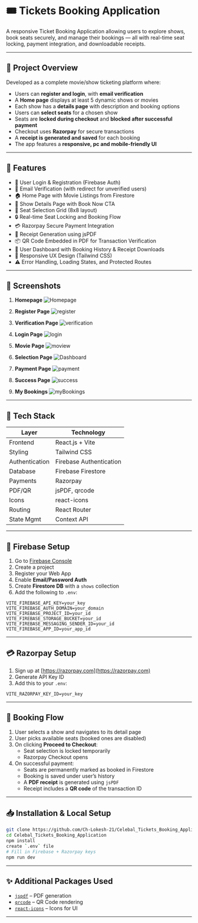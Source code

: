 # 🎟️ Tickets Booking Application

A responsive Ticket Booking Application allowing users to explore shows, book seats securely, and manage their bookings — all with real-time seat locking, payment integration, and downloadable receipts.

---

## 📘 Project Overview

Developed as a complete movie/show ticketing platform where:

- Users can **register and login**, with **email verification**
- A **Home page** displays at least 5 dynamic shows or movies
- Each show has a **details page** with description and booking options
- Users can **select seats** for a chosen show
- Seats are **locked during checkout** and **blocked after successful payment**
- Checkout uses **Razorpay** for secure transactions
- A **receipt is generated and saved** for each booking
- The app features a **responsive, pc and mobile-friendly UI**

---

## 🚀 Features

- 🔐 User Login & Registration (Firebase Auth)
- 📧 Email Verification (with redirect for unverified users)
- 🏠 Home Page with Movie Listings from Firestore
- 📄 Show Details Page with Book Now CTA
- 💺 Seat Selection Grid (8x8 layout)
- 🔒 Real-time Seat Locking and Booking Flow
- 💳 Razorpay Secure Payment Integration
- 🧾 Receipt Generation using jsPDF
- 📦 QR Code Embedded in PDF for Transaction Verification
- 📂 User Dashboard with Booking History & Receipt Downloads
- 📱 Responsive UX Design (Tailwind CSS)
- ⚠️ Error Handling, Loading States, and Protected Routes

---

## 📸 Screenshots

1. **Homepage**
   ![Homepage](https://github.com/Ch-Lokesh-21/Celebal_Tickets_Booking_Application/blob/d7845a278b3bd57555b680db4a02b5e97056ec8c/public/home_page.png)

2. **Register Page**
   ![register](https://github.com/Ch-Lokesh-21/Celebal_Tickets_Booking_Application/blob/d7845a278b3bd57555b680db4a02b5e97056ec8c/public/register.png)

3. **Verification Page**
   ![verification](https://github.com/Ch-Lokesh-21/Celebal_Tickets_Booking_Application/blob/d7845a278b3bd57555b680db4a02b5e97056ec8c/public/verification_page.png)

4. **Login Page**
   ![login](https://github.com/Ch-Lokesh-21/Celebal_Tickets_Booking_Application/blob/d7845a278b3bd57555b680db4a02b5e97056ec8c/public/login_page.png)

5. **Movie Page**
   ![moview](https://github.com/Ch-Lokesh-21/Celebal_Tickets_Booking_Application/blob/d7845a278b3bd57555b680db4a02b5e97056ec8c/public/movie_page.png)

6. **Selection Page**
   ![Dashboard](https://github.com/Ch-Lokesh-21/Celebal_Tickets_Booking_Application/blob/d7845a278b3bd57555b680db4a02b5e97056ec8c/public/select_seats.png)

7. **Payment Page**
   ![payment](https://github.com/Ch-Lokesh-21/Celebal_Tickets_Booking_Application/blob/2db284e7681e5e49b709fc9ecda443ec6ddc9adf/public/payment_page.png)

8. **Success Page**
   ![success](https://github.com/Ch-Lokesh-21/Celebal_Tickets_Booking_Application/blob/d7845a278b3bd57555b680db4a02b5e97056ec8c/public/success_page.png)

9. **My Bookings**
   ![myBookings](https://github.com/Ch-Lokesh-21/Celebal_Tickets_Booking_Application/blob/d7845a278b3bd57555b680db4a02b5e97056ec8c/public/my_bookings_page.png)
---
## 🧰 Tech Stack

| Layer          | Technology                                    |
|----------------|-----------------------------------------------|
| Frontend       | React.js + Vite                               |
| Styling        | Tailwind CSS                                  |
| Authentication | Firebase Authentication                       |
| Database       | Firebase Firestore                            |
| Payments       | Razorpay                                      |
| PDF/QR         | jsPDF, qrcode                                 |
| Icons          | react-icons                                   |
| Routing        | React Router                                  |
| State Mgmt     | Context API                                   |

---

## 🔐 Firebase Setup

1. Go to [Firebase Console](https://console.firebase.google.com/)
2. Create a project
3. Register your Web App
4. Enable **Email/Password Auth**
5. Create **Firestore DB** with a `shows` collection
6. Add the following to `.env`:

```env
VITE_FIREBASE_API_KEY=your_key
VITE_FIREBASE_AUTH_DOMAIN=your_domain
VITE_FIREBASE_PROJECT_ID=your_id
VITE_FIREBASE_STORAGE_BUCKET=your_id
VITE_FIREBASE_MESSAGING_SENDER_ID=your_id
VITE_FIREBASE_APP_ID=your_app_id
```
---

## 💳 Razorpay Setup

1. Sign up at [https://razorpay.com](https://razorpay.com)
2. Generate API Key ID
3. Add this to your `.env`:
```env
VITE_RAZORPAY_KEY_ID=your_key
```

---

## 📄 Booking Flow

1. User selects a show and navigates to its detail page
2. User picks available seats (booked ones are disabled)
3. On clicking **Proceed to Checkout**:
   - Seat selection is locked temporarily
   - Razorpay Checkout opens
4. On successful payment:
   - Seats are permanently marked as booked in Firestore
   - Booking is saved under user’s history
   - A **PDF receipt** is generated using `jsPDF`
   - Receipt includes a **QR code** of the transaction ID

---

## 📥 Installation & Local Setup

```bash
git clone https://github.com/Ch-Lokesh-21/Celebal_Tickets_Booking_Application.git
cd Celebal_Tickets_Booking_Application
npm install
create `.env` file 
# Fill in Firebase + Razorpay keys
npm run dev
```

---

## ✨ Additional Packages Used

- [`jspdf`](https://www.npmjs.com/package/jspdf) – PDF generation
- [`qrcode`](https://www.npmjs.com/package/qrcode) – QR Code rendering
- [`react-icons`](https://react-icons.github.io/react-icons) – Icons for UI

---